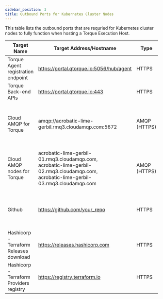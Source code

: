 ```yaml
---
sidebar_position: 3
title: Outbound Ports for Kubernetes Cluster Nodes
---
```


This table lists the outbound ports that are requried for Kubernetes cluster nodes to fully function when hosting a Torque Execution Host.

|Target Name                                |Target Address/Hostname                             |Type        |Ports|Traffic Purpose                                |
|------------------------------------       |----------------------------------------------------|------------|-----|-----------------------------------------------|
|Torque Agent registration endpoint         |https://portal.qtorque.io:5056/hub/agent            |HTTPS       |5056 |Register new Torque agent with Torque back-end |
|Torque Back-end APIs                       |https://portal.qtorque.io:443                       |HTTPS       |443  |Communicate from agent to Torque APIs          |
|Cloud AMQP for Torque                      |amqp://acrobatic-lime-gerbil.rmq3.cloudamqp.com:5672|AMQP (HTTPS)|5671 5672|Communicate between agent and back-end using message queues|
|Cloud AMQP nodes for Torque                |acrobatic-lime-gerbil-01.rmq3.cloudamqp.com,<br />acrobatic-lime-gerbil-02.rmq3.cloudamqp.com,<br />acrobatic-lime-gerbil-03.rmq3.cloudamqp.com|AMQP (HTTPS)|5671 5672|Communicate between agent and back-end using message queues             |        ||            |                       |    |     |               |
|Github                                     |https://github.com/your_repo                        |HTTPS|443   |Retrieve customer's repo from GitHub using Git to TF Runner Pod|
|Hashicorp - Terraform Releases download    |https://releases.hashicorp.com                      |HTTPS|443   |Download and install Terraform on sandbox TF Runner pod|
|Hashicorp - Terraform Providers registry   |https://registry.terraform.io                       |HTTPS|443   |Download Terraform provider to TF Runner Pod|